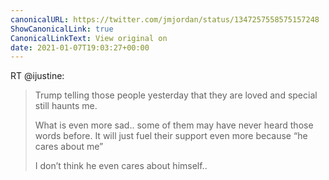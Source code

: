 ```yaml
---
canonicalURL: https://twitter.com/jmjordan/status/1347257558575157248
ShowCanonicalLink: true
CanonicalLinkText: View original on
date: 2021-01-07T19:03:27+00:00
---
```

RT @ijustine:
> Trump telling those people yesterday that they are loved and special still haunts me. 
> 
> What is even more sad.. some of them may have never heard those words before. It will just fuel their support even more because “he cares about me”
> 
> I don’t think he even cares about himself..